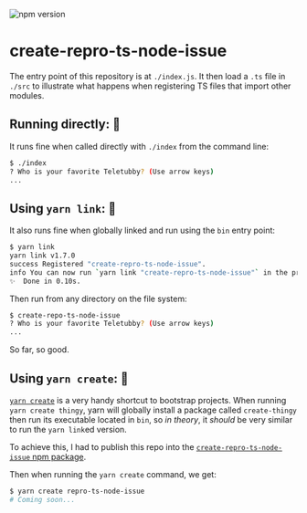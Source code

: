 ![npm version](https://img.shields.io/npm/v/create-repro-ts-node-issue.svg?style=flat-square)

# create-repro-ts-node-issue

The entry point of this repository is at `./index.js`. It then load a `.ts` file
in `./src` to illustrate what happens when registering TS files that import
other modules.

## Running directly: 🌸

It runs fine when called directly with `./index` from the command line:

```sh
$ ./index
? Who is your favorite Teletubby? (Use arrow keys)
...
```

## Using `yarn link`: 🌼

It also runs fine when globally linked and run using the `bin` entry point:

```sh
$ yarn link
yarn link v1.7.0
success Registered "create-repro-ts-node-issue".
info You can now run `yarn link "create-repro-ts-node-issue"` in the projects where you want to use this package and it will be used instead.
✨  Done in 0.10s.
```

Then run from any directory on the file system:

```sh
$ create-repo-ts-node-issue
? Who is your favorite Teletubby? (Use arrow keys)
...
```

So far, so good.

## Using `yarn create`: 🥀

[`yarn create`](https://yarnpkg.com/lang/en/docs/cli/create/) is a very handy
shortcut to bootstrap projects.
When running `yarn create thingy`, yarn will globally install a package called
`create-thingy` then run its executable located in `bin`, so _in theory_, it
_should_ be very similar to run the `yarn link`ed version.

To achieve this, I had to publish this repo into the
[`create-repro-ts-node-issue` npm package](https://www.npmjs.com/package/create-repro-ts-node-issue).

Then when running the `yarn create` command, we get:

```sh
$ yarn create repro-ts-node-issue
# Coming soon...
```
